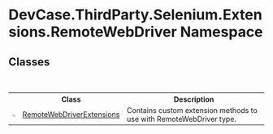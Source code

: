 # DevCase.ThirdParty.Selenium.Extensions.RemoteWebDriver Namespace
 




## Classes
&nbsp;<table><tr><th></th><th>Class</th><th>Description</th></tr><tr><td>![Public class](media/pubclass.gif "Public class")</td><td><a href="T_DevCase_ThirdParty_Selenium_Extensions_RemoteWebDriver_RemoteWebDriverExtensions">RemoteWebDriverExtensions</a></td><td>
Contains custom extension methods to use with RemoteWebDriver type.</td></tr></table>&nbsp;
